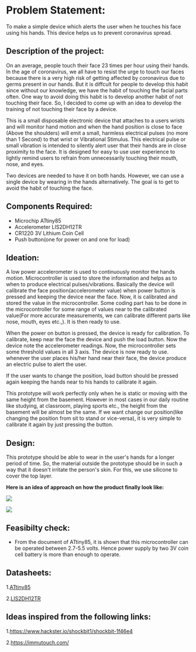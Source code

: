 # Problem Statement:
To make a simple device which alerts the user when he touches his face using his hands. This device helps us to prevent coronavirus spread.

## Description of the project:
On an average, people touch their face 23 times per hour using their hands. In the age of coronavirus, we all have to resist the urge to touch our faces because there is a very high risk of getting affected by coronavirus due to germs present in our hands. But it is diffcult for people to develop this habit since without our knowledge, we have the habit of touching the facial parts often. One way to avoid doing this habit is to develop another habit of not touching their face. So, I decided to come up with an idea to develop the training of not touching their face by a device.


This is a small disposable electronic device that attaches to a users wrists and will monitor hand motion and when the hand position is close to face (Above the shoulders) will emit a small, harmless electrical pulses (no more than 1 Second) to that wrist or Vibrational Stimulus.  This electrical pulse or small vibration is intended to silently alert user that their hands are in close proximity to the face.  It is designed for easy to use user experience to lightly remind users to refrain from unnecessarily touching their mouth, nose, and eyes.



Two devices are needed to have it on both hands. However, we can use a single device by wearing in the hands alternatively. The goal is to get to avoid the habit of touching the face.


## Components Required:
- Microchip ATtiny85
- Accelerometer LIS2DH12TR
- CR1220 3V Lithium Coin Cell
- Push button(one for power on and one for load)



## Ideation:
A low power accelerometer is used to continuously monitor the hands motion. Microcontroller is used to store the information and helps as to when to produce electrical pulses/vibrations. Basically the device will calibrate the face position(accelerometer value) when power button is pressed and keeping the device near the face. Now, it is calibrated and stored the value in the microcontroller. Some coding part has to be done in the microcontroller for some range of values near to the calibrated value(For more accurate measurements, we can calibrate different parts like nose, mouth, eyes etc.,). It is then ready to use.

When the power on button is pressed, the device is ready for calibration. To calibrate, keep near the face the device and push the load button. Now the device note the accelerometer readings. Now, the microcontroller sets some threshold values in all 3 axis. The device is now ready to use. whenever the user places his/her hand near their face, the device produce an electric pulse to alert the user. 

If the user wants to change the position, load button should be pressed again keeping the hands near to his hands to calibrate it again.



This prototype will work perfectly only when he is static or moving with the same height from the basement. However in most cases in our daily routine like studying, at classroom, playing sports etc., the height from the basement will be almost be the same. If we want change our position(like changing the position from sit to stand or vice-versa), it is very simple to calibrate it again by just pressing the button.






## Design:
This prototype should be able to wear in the user's hands for a longer period of time. So, the material outside the prototype should be in such a way that it doesn't irritate the person's skin. For this, we use silicone to cover the top layer. 

__Here is an idea of approach on how the product finally look like:__

![](https://hackster.imgix.net/uploads/attachments/1102401/ks5094416709_110_kHyoq33Eic.jpg?auto=compress%2Cformat&w=740&h=555&fit=max)


![](https://hackster.imgix.net/uploads/attachments/1102402/ks969411919_106_copy_NQhzvwtCQE.jpg?auto=compress%2Cformat&w=740&h=555&fit=max)


## Feasibilty check:
- From the document of ATtiny85, it is shown that this microcontroller can be operated between 2.7-5.5 volts. Hence power supply by two 3V coin cell battery is more than enough to operate.


## Datasheets:
1.[ATtiny85](http://ww1.microchip.com/downloads/en/DeviceDoc/Atmel-2586-AVR-8-bit-Microcontroller-ATtiny25-ATtiny45-ATtiny85_Datasheet.pdf)

2.[LIS2DH12TR](https://www.st.com/en/mems-and-sensors/lis2dh12.html)


## Ideas inspired from the following links:

1.https://www.hackster.io/shockbit1/shockbit-1f46e4

2.https://immutouch.com/
